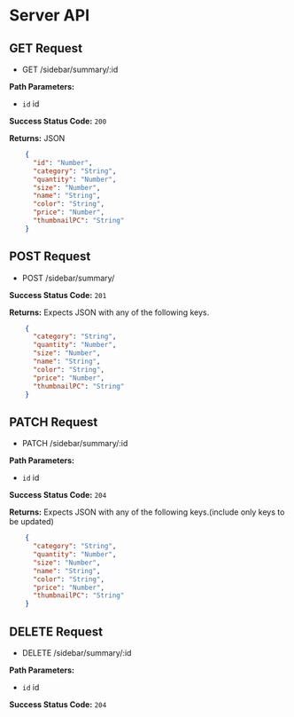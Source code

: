 # Server API


## GET Request

  - GET /sidebar/summary/:id

**Path Parameters:**
  * `id` id

**Success Status Code:** `200`

**Returns:** JSON

```json
    {
      "id": "Number",
      "category": "String",
      "quantity": "Number",
      "size": "Number",
      "name": "String",
      "color": "String",
      "price": "Number",
      "thumbnailPC": "String"
    }
```

## POST Request

  - POST /sidebar/summary/

**Success Status Code:** `201`

**Returns:** Expects JSON with any of the following keys.

```json
    {
      "category": "String",
      "quantity": "Number",
      "size": "Number",
      "name": "String",
      "color": "String",
      "price": "Number",
      "thumbnailPC": "String"
    }
```

## PATCH Request

  - PATCH /sidebar/summary/:id

**Path Parameters:**
  * `id` id

**Success Status Code:** `204`

**Returns:** Expects JSON with any of the following keys.(include only keys to be updated)

```json
    {
      "category": "String",
      "quantity": "Number",
      "size": "Number",
      "name": "String",
      "color": "String",
      "price": "Number",
      "thumbnailPC": "String"
    }
```

## DELETE Request

  - DELETE /sidebar/summary/:id

**Path Parameters:**
  * `id` id

**Success Status Code:** `204`

